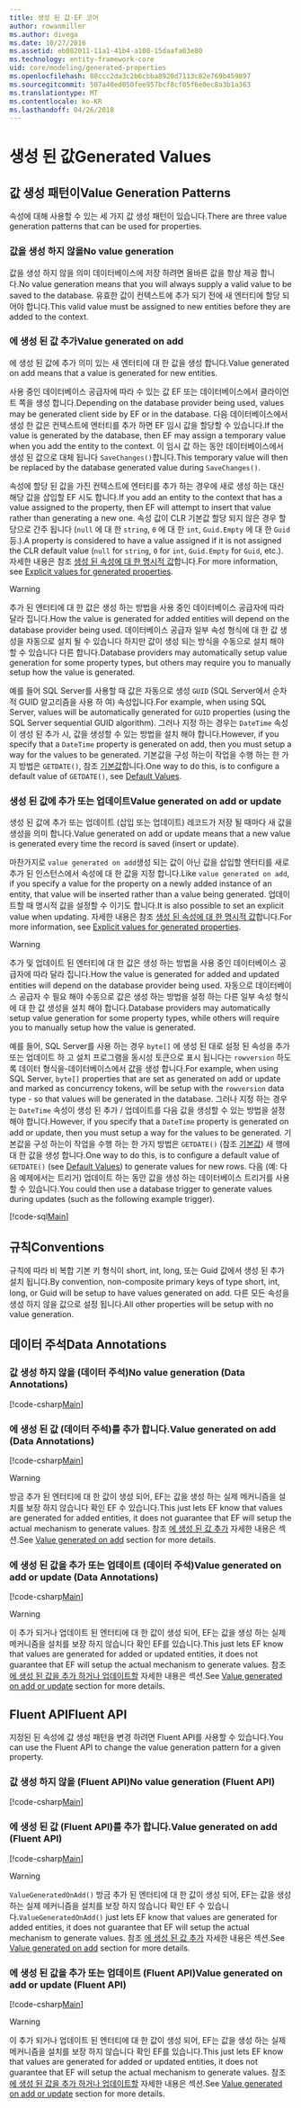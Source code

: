 ```yaml
---
title: 생성 된 값-EF 코어
author: rowanmiller
ms.author: divega
ms.date: 10/27/2016
ms.assetid: eb082011-11a1-41b4-a108-15daafa03e80
ms.technology: entity-framework-core
uid: core/modeling/generated-properties
ms.openlocfilehash: 88ccc2da3c2b6cbba8920d7113c82e769b459897
ms.sourcegitcommit: 507a40ed050fee957bcf8cf05f6e0ec8a3b1a363
ms.translationtype: MT
ms.contentlocale: ko-KR
ms.lasthandoff: 04/26/2018
---
```

# <a name="generated-values"></a><span data-ttu-id="5d165-102">생성 된 값</span><span class="sxs-lookup"><span data-stu-id="5d165-102">Generated Values</span></span>

## <a name="value-generation-patterns"></a><span data-ttu-id="5d165-103">값 생성 패턴이</span><span class="sxs-lookup"><span data-stu-id="5d165-103">Value Generation Patterns</span></span>

<span data-ttu-id="5d165-104">속성에 대해 사용할 수 있는 세 가지 값 생성 패턴이 있습니다.</span><span class="sxs-lookup"><span data-stu-id="5d165-104">There are three value generation patterns that can be used for properties.</span></span>

### <a name="no-value-generation"></a><span data-ttu-id="5d165-105">값을 생성 하지 않을</span><span class="sxs-lookup"><span data-stu-id="5d165-105">No value generation</span></span>

<span data-ttu-id="5d165-106">값을 생성 하지 않을 의미 데이터베이스에 저장 하려면 올바른 값을 항상 제공 합니다.</span><span class="sxs-lookup"><span data-stu-id="5d165-106">No value generation means that you will always supply a valid value to be saved to the database.</span></span> <span data-ttu-id="5d165-107">유효한 값이 컨텍스트에 추가 되기 전에 새 엔터티에 할당 되어야 합니다.</span><span class="sxs-lookup"><span data-stu-id="5d165-107">This valid value must be assigned to new entities before they are added to the context.</span></span>

### <a name="value-generated-on-add"></a><span data-ttu-id="5d165-108">에 생성 된 값 추가</span><span class="sxs-lookup"><span data-stu-id="5d165-108">Value generated on add</span></span>

<span data-ttu-id="5d165-109">에 생성 된 값에 추가 의미 있는 새 엔터티에 대 한 값을 생성 합니다.</span><span class="sxs-lookup"><span data-stu-id="5d165-109">Value generated on add means that a value is generated for new entities.</span></span>

<span data-ttu-id="5d165-110">사용 중인 데이터베이스 공급자에 따라 수 있는 값 EF 또는 데이터베이스에서 클라이언트 쪽을 생성 합니다.</span><span class="sxs-lookup"><span data-stu-id="5d165-110">Depending on the database provider being used, values may be generated client side by EF or in the database.</span></span> <span data-ttu-id="5d165-111">다음 데이터베이스에서 생성 한 값은 컨텍스트에 엔터티를 추가 하면 EF 임시 값을 할당할 수 있습니다.</span><span class="sxs-lookup"><span data-stu-id="5d165-111">If the value is generated by the database, then EF may assign a temporary value when you add the entity to the context.</span></span> <span data-ttu-id="5d165-112">이 임시 값 하는 동안 데이터베이스에서 생성 된 값으로 대체 됩니다 `SaveChanges()`합니다.</span><span class="sxs-lookup"><span data-stu-id="5d165-112">This temporary value will then be replaced by the database generated value during `SaveChanges()`.</span></span>

<span data-ttu-id="5d165-113">속성에 할당 된 값을 가진 컨텍스트에 엔터티를 추가 하는 경우에 새로 생성 하는 대신 해당 값을 삽입할 EF 시도 합니다.</span><span class="sxs-lookup"><span data-stu-id="5d165-113">If you add an entity to the context that has a value assigned to the property, then EF will attempt to insert that value rather than generating a new one.</span></span> <span data-ttu-id="5d165-114">속성 값이 CLR 기본값 할당 되지 않은 경우 할당으로 간주 됩니다 (`null` 에 대 한 `string`, `0` 에 대 한 `int`, `Guid.Empty` 에 대 한 `Guid`등.).</span><span class="sxs-lookup"><span data-stu-id="5d165-114">A property is considered to have a value assigned if it is not assigned the CLR default value (`null` for `string`, `0` for `int`, `Guid.Empty` for `Guid`, etc.).</span></span> <span data-ttu-id="5d165-115">자세한 내용은 참조 [생성 된 속성에 대 한 명시적 값](../saving/explicit-values-generated-properties.md)합니다.</span><span class="sxs-lookup"><span data-stu-id="5d165-115">For more information, see [Explicit values for generated properties](../saving/explicit-values-generated-properties.md).</span></span>

> [!WARNING]  
> <span data-ttu-id="5d165-116">추가 된 엔터티에 대 한 값은 생성 하는 방법을 사용 중인 데이터베이스 공급자에 따라 달라 집니다.</span><span class="sxs-lookup"><span data-stu-id="5d165-116">How the value is generated for added entities will depend on the database provider being used.</span></span> <span data-ttu-id="5d165-117">데이터베이스 공급자 일부 속성 형식에 대 한 값 생성을 자동으로 설치 될 수 있습니다 하지만 값이 생성 되는 방식을 수동으로 설치 해야 할 수 있습니다 다른 합니다.</span><span class="sxs-lookup"><span data-stu-id="5d165-117">Database providers may automatically setup value generation for some property types, but others may require you to manually setup how the value is generated.</span></span>
>
> <span data-ttu-id="5d165-118">예를 들어 SQL Server를 사용할 때 값은 자동으로 생성 `GUID` (SQL Server에서 순차적 GUID 알고리즘을 사용 하 여) 속성입니다.</span><span class="sxs-lookup"><span data-stu-id="5d165-118">For example, when using SQL Server, values will be automatically generated for `GUID` properties (using the SQL Server sequential GUID algorithm).</span></span> <span data-ttu-id="5d165-119">그러나 지정 하는 경우는 `DateTime` 속성이 생성 된 추가 시, 값을 생성할 수 있는 방법을 설치 해야 합니다.</span><span class="sxs-lookup"><span data-stu-id="5d165-119">However, if you specify that a `DateTime` property is generated on add, then you must setup a way for the values to be generated.</span></span> <span data-ttu-id="5d165-120">기본값을 구성 하는이 작업을 수행 하는 한 가지 방법은 `GETDATE()`, 참조 [기본값](relational/default-values.md)합니다.</span><span class="sxs-lookup"><span data-stu-id="5d165-120">One way to do this, is to configure a default value of `GETDATE()`, see [Default Values](relational/default-values.md).</span></span>

### <a name="value-generated-on-add-or-update"></a><span data-ttu-id="5d165-121">생성 된 값에 추가 또는 업데이트</span><span class="sxs-lookup"><span data-stu-id="5d165-121">Value generated on add or update</span></span>

<span data-ttu-id="5d165-122">생성 된 값에 추가 또는 업데이트 (삽입 또는 업데이트) 레코드가 저장 될 때마다 새 값을 생성을 의미 합니다.</span><span class="sxs-lookup"><span data-stu-id="5d165-122">Value generated on add or update means that a new value is generated every time the record is saved (insert or update).</span></span>

<span data-ttu-id="5d165-123">마찬가지로 `value generated on add`생성 되는 값이 아닌 값을 삽입할 엔터티를 새로 추가 된 인스턴스에서 속성에 대 한 값을 지정 합니다.</span><span class="sxs-lookup"><span data-stu-id="5d165-123">Like `value generated on add`, if you specify a value for the property on a newly added instance of an entity, that value will be inserted rather than a value being generated.</span></span> <span data-ttu-id="5d165-124">업데이트할 때 명시적 값을 설정할 수 이기도 합니다.</span><span class="sxs-lookup"><span data-stu-id="5d165-124">It is also possible to set an explicit value when updating.</span></span> <span data-ttu-id="5d165-125">자세한 내용은 참조 [생성 된 속성에 대 한 명시적 값](../saving/explicit-values-generated-properties.md)합니다.</span><span class="sxs-lookup"><span data-stu-id="5d165-125">For more information, see [Explicit values for generated properties](../saving/explicit-values-generated-properties.md).</span></span>

> [!WARNING]
> <span data-ttu-id="5d165-126">추가 및 업데이트 된 엔터티에 대 한 값은 생성 하는 방법을 사용 중인 데이터베이스 공급자에 따라 달라 집니다.</span><span class="sxs-lookup"><span data-stu-id="5d165-126">How the value is generated for added and updated entities will depend on the database provider being used.</span></span> <span data-ttu-id="5d165-127">자동으로 데이터베이스 공급자 수 필요 해야 수동으로 값은 생성 하는 방법을 설정 하는 다른 일부 속성 형식에 대 한 값 생성을 설치 해야 합니다.</span><span class="sxs-lookup"><span data-stu-id="5d165-127">Database providers may automatically setup value generation for some property types, while others will require you to manually setup how the value is generated.</span></span>
> 
> <span data-ttu-id="5d165-128">예를 들어, SQL Server를 사용 하는 경우 `byte[]` 에 생성 된 대로 설정 된 속성을 추가 또는 업데이트 하 고 설치 프로그램을 동시성 토큰으로 표시 됩니다는 `rowversion` 하도록 데이터 형식을-데이터베이스에서 값을 생성 합니다.</span><span class="sxs-lookup"><span data-stu-id="5d165-128">For example, when using SQL Server, `byte[]` properties that are set as generated on add or update and marked as concurrency tokens, will be setup with the `rowversion` data type - so that values will be generated in the database.</span></span> <span data-ttu-id="5d165-129">그러나 지정 하는 경우는 `DateTime` 속성이 생성 된 추가 / 업데이트를 다음 값을 생성할 수 있는 방법을 설정 해야 합니다.</span><span class="sxs-lookup"><span data-stu-id="5d165-129">However, if you specify that a `DateTime` property is generated on add or update, then you must setup a way for the values to be generated.</span></span> <span data-ttu-id="5d165-130">기본값을 구성 하는이 작업을 수행 하는 한 가지 방법은 `GETDATE()` (참조 [기본값](relational/default-values.md)) 새 행에 대 한 값을 생성 합니다.</span><span class="sxs-lookup"><span data-stu-id="5d165-130">One way to do this, is to configure a default value of `GETDATE()` (see [Default Values](relational/default-values.md)) to generate values for new rows.</span></span> <span data-ttu-id="5d165-131">다음 (예: 다음 예제에서는 트리거) 업데이트 하는 동안 값을 생성 하는 데이터베이스 트리거를 사용할 수 있습니다.</span><span class="sxs-lookup"><span data-stu-id="5d165-131">You could then use a database trigger to generate values during updates (such as the following example trigger).</span></span>
> 
> [!code-sql[Main](../../../samples/core/Modeling/FluentAPI/Samples/ValueGeneratedOnAddOrUpdate.sql)]

## <a name="conventions"></a><span data-ttu-id="5d165-132">규칙</span><span class="sxs-lookup"><span data-stu-id="5d165-132">Conventions</span></span>

<span data-ttu-id="5d165-133">규칙에 따라 비 복합 기본 키 형식이 short, int, long, 또는 Guid 값에서 생성 된 추가 설치 됩니다.</span><span class="sxs-lookup"><span data-stu-id="5d165-133">By convention, non-composite primary keys of type short, int, long, or Guid will be setup to have values generated on add.</span></span> <span data-ttu-id="5d165-134">다른 모든 속성을 생성 하지 않을 값으로 설정 됩니다.</span><span class="sxs-lookup"><span data-stu-id="5d165-134">All other properties will be setup with no value generation.</span></span>

## <a name="data-annotations"></a><span data-ttu-id="5d165-135">데이터 주석</span><span class="sxs-lookup"><span data-stu-id="5d165-135">Data Annotations</span></span>

### <a name="no-value-generation-data-annotations"></a><span data-ttu-id="5d165-136">값 생성 하지 않을 (데이터 주석)</span><span class="sxs-lookup"><span data-stu-id="5d165-136">No value generation (Data Annotations)</span></span>

[!code-csharp[Main](../../../samples/core/Modeling/DataAnnotations/Samples/ValueGeneratedNever.cs#Sample)]

### <a name="value-generated-on-add-data-annotations"></a><span data-ttu-id="5d165-137">에 생성 된 값 (데이터 주석)를 추가 합니다.</span><span class="sxs-lookup"><span data-stu-id="5d165-137">Value generated on add (Data Annotations)</span></span>

[!code-csharp[Main](../../../samples/core/Modeling/DataAnnotations/Samples/ValueGeneratedOnAdd.cs#Sample)]

> [!WARNING]  
> <span data-ttu-id="5d165-138">방금 추가 된 엔터티에 대 한 값이 생성 되어, EF는 값을 생성 하는 실제 메커니즘을 설치를 보장 하지 않습니다 확인 EF 수 있습니다.</span><span class="sxs-lookup"><span data-stu-id="5d165-138">This just lets EF know that values are generated for added entities, it does not guarantee that EF will setup the actual mechanism to generate values.</span></span> <span data-ttu-id="5d165-139">참조 [에 생성 된 값 추가](#value-generated-on-add) 자세한 내용은 섹션.</span><span class="sxs-lookup"><span data-stu-id="5d165-139">See [Value generated on add](#value-generated-on-add) section for more details.</span></span>

### <a name="value-generated-on-add-or-update-data-annotations"></a><span data-ttu-id="5d165-140">에 생성 된 값을 추가 또는 업데이트 (데이터 주석)</span><span class="sxs-lookup"><span data-stu-id="5d165-140">Value generated on add or update (Data Annotations)</span></span>

[!code-csharp[Main](../../../samples/core/Modeling/DataAnnotations/Samples/ValueGeneratedOnAddOrUpdate.cs#Sample)]

> [!WARNING]  
> <span data-ttu-id="5d165-141">이 추가 되거나 업데이트 된 엔터티에 대 한 값이 생성 되어, EF는 값을 생성 하는 실제 메커니즘을 설치를 보장 하지 않습니다 확인 EF를 있습니다.</span><span class="sxs-lookup"><span data-stu-id="5d165-141">This just lets EF know that values are generated for added or updated entities, it does not guarantee that EF will setup the actual mechanism to generate values.</span></span> <span data-ttu-id="5d165-142">참조 [에 생성 된 값을 추가 하거나 업데이트할](#value-generated-on-add-or-update) 자세한 내용은 섹션.</span><span class="sxs-lookup"><span data-stu-id="5d165-142">See [Value generated on add or update](#value-generated-on-add-or-update) section for more details.</span></span>

## <a name="fluent-api"></a><span data-ttu-id="5d165-143">Fluent API</span><span class="sxs-lookup"><span data-stu-id="5d165-143">Fluent API</span></span>

<span data-ttu-id="5d165-144">지정된 된 속성에 값 생성 패턴을 변경 하려면 Fluent API를 사용할 수 있습니다.</span><span class="sxs-lookup"><span data-stu-id="5d165-144">You can use the Fluent API to change the value generation pattern for a given property.</span></span>

### <a name="no-value-generation-fluent-api"></a><span data-ttu-id="5d165-145">값 생성 하지 않을 (Fluent API)</span><span class="sxs-lookup"><span data-stu-id="5d165-145">No value generation (Fluent API)</span></span>

[!code-csharp[Main](../../../samples/core/Modeling/FluentAPI/Samples/ValueGeneratedNever.cs#Sample)]

### <a name="value-generated-on-add-fluent-api"></a><span data-ttu-id="5d165-146">에 생성 된 값 (Fluent API)를 추가 합니다.</span><span class="sxs-lookup"><span data-stu-id="5d165-146">Value generated on add (Fluent API)</span></span>

[!code-csharp[Main](../../../samples/core/Modeling/FluentAPI/Samples/ValueGeneratedOnAdd.cs#Sample)]

> [!WARNING]  
> <span data-ttu-id="5d165-147">`ValueGeneratedOnAdd()` 방금 추가 된 엔터티에 대 한 값이 생성 되어, EF는 값을 생성 하는 실제 메커니즘을 설치를 보장 하지 않습니다 확인 EF 수 있습니다.</span><span class="sxs-lookup"><span data-stu-id="5d165-147">`ValueGeneratedOnAdd()` just lets EF know that values are generated for added entities, it does not guarantee that EF will setup the actual mechanism to generate values.</span></span>  <span data-ttu-id="5d165-148">참조 [에 생성 된 값 추가](#value-generated-on-add) 자세한 내용은 섹션.</span><span class="sxs-lookup"><span data-stu-id="5d165-148">See [Value generated on add](#value-generated-on-add) section for more details.</span></span>

### <a name="value-generated-on-add-or-update-fluent-api"></a><span data-ttu-id="5d165-149">에 생성 된 값을 추가 또는 업데이트 (Fluent API)</span><span class="sxs-lookup"><span data-stu-id="5d165-149">Value generated on add or update (Fluent API)</span></span>

[!code-csharp[Main](../../../samples/core/Modeling/FluentAPI/Samples/ValueGeneratedOnAddOrUpdate.cs#Sample)]

> [!WARNING]  
> <span data-ttu-id="5d165-150">이 추가 되거나 업데이트 된 엔터티에 대 한 값이 생성 되어, EF는 값을 생성 하는 실제 메커니즘을 설치를 보장 하지 않습니다 확인 EF를 있습니다.</span><span class="sxs-lookup"><span data-stu-id="5d165-150">This just lets EF know that values are generated for added or updated entities, it does not guarantee that EF will setup the actual mechanism to generate values.</span></span> <span data-ttu-id="5d165-151">참조 [에 생성 된 값을 추가 하거나 업데이트할](#value-generated-on-add-or-update) 자세한 내용은 섹션.</span><span class="sxs-lookup"><span data-stu-id="5d165-151">See [Value generated on add or update](#value-generated-on-add-or-update) section for more details.</span></span>
